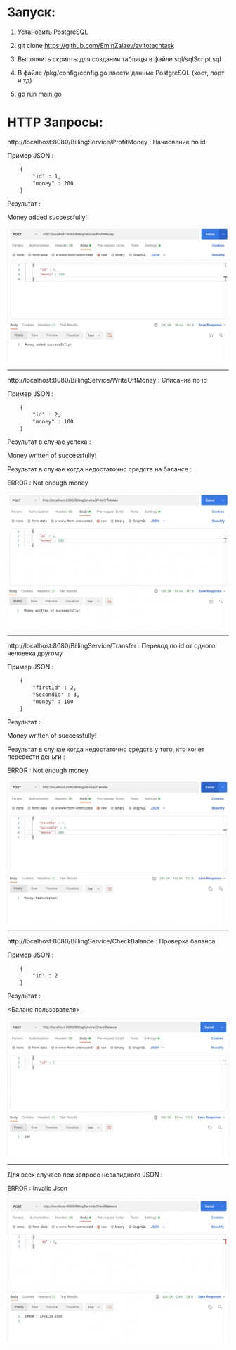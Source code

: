 
# Запуск:

1. Установить PostgreSQL

2. git clone https://github.com/EminZalaev/avitotechtask

3. Выполнить скрипты для создания таблицы в файле sql/sqlScript.sql

4. В файле /pkg/config/config.go ввести данные PostgreSQL (хост, порт и тд)

5. go run main.go



# HTTP Запросы:

http://localhost:8080/BillingService/ProfitMoney : Начисление по id

Пример JSON :


        {
            "id" : 1,
            "money" : 200
        }
    
Результат :
   
Money added successfully!

![alt text](images/image1.png)

----------------------------------------------------------------------------------------

http://localhost:8080/BillingService/WriteOffMoney : Списание по id

Пример JSON :

        {
            "id" : 2,
            "money" : 100
        }
    
Результат в случае успеха :

Money written of successfully!


Результат в случае когда недостаточно средств на балансе :

ERROR : Not enough money

![alt text](images/image2.png)

----------------------------------------------------------------------------------------

http://localhost:8080/BillingService/Transfer : Перевод по id от одного человека другому

Пример JSON :

        {
            "firstId" : 2,
            "SecondId" : 3,
            "money" : 100
        }
    
Результат :

Money written of successfully!


Результат в случае когда недостаточно средств у того, кто хочет перевести деньги : 

ERROR : Not enough money

![alt text](images/image3.png)

--------------------------------------------------------------------------------------------

http://localhost:8080/BillingService/CheckBalance : Проверка баланса

Пример JSON :

        {
            "id" : 2
        }
    
Результат :

<Баланс пользователя>

![alt text](images/image4.png)

-------------------------------------------------------------------------------------------

Для всех случаев при запросе невалидного JSON :

ERROR : Invalid Json

![alt text](images/image5.png)




